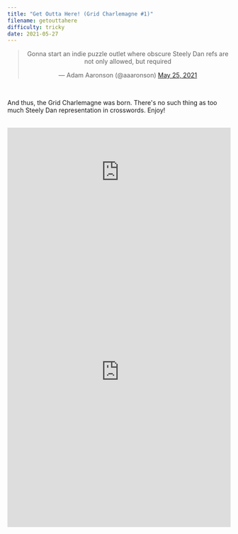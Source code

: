 ```yaml
---
title: "Get Outta Here! (Grid Charlemagne #1)"
filename: getouttahere
difficulty: tricky
date: 2021-05-27
---
```


<center><blockquote class="twitter-tweet"><p lang="en" dir="ltr">Gonna start an indie puzzle outlet where obscure Steely Dan refs are not only allowed, but required</p>&mdash; Adam Aaronson (@aaaronson) <a href="https://twitter.com/aaaronson/status/1397305556797476867?ref_src=twsrc%5Etfw">May 25, 2021</a></blockquote> <script async src="https://platform.twitter.com/widgets.js" charset="utf-8"></script></center><br/>

And thus, the Grid Charlemagne was born. There's no such thing as too much Steely Dan representation in crosswords. Enjoy!<br/><br/>

<iframe width="100%" height="200px" src="https://www.youtube.com/embed/jJ9Xk-VoGqo" title="YouTube video player" frameborder="0" allow="accelerometer; autoplay; clipboard-write; encrypted-media; gyroscope; picture-in-picture" allowfullscreen></iframe><br/>

<iframe height="700" width="100%" allowfullscreen="true" style="border:none;width: 100% !important;position: static;display: block !important;margin: 0 !important;"  name="80a395d458cc73db445abfa4d939b092b4a474d001c5431bf80bbf61485a14ea" src="https://amuselabs.com/pmm/crossword?id=148a34cc&set=80a395d458cc73db445abfa4d939b092b4a474d001c5431bf80bbf61485a14ea&embed=1&maxCols=1"></iframe>